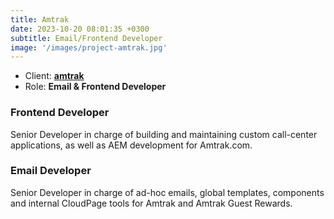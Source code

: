 ```yaml
---
title: Amtrak
date: 2023-10-20 08:01:35 +0300
subtitle: Email/Frontend Developer
image: '/images/project-amtrak.jpg'
---
```


<!-- -->

<ul class="list-inline item-details">
    <li>Client:
        <strong><a href="https://www.amtrak.com/">amtrak</a>
        </strong>
    </li>
    <li>Role:
        <strong>Email & Frontend Developer</strong>
    </li>
</ul>

<h3>Frontend Developer</h3>
Senior Developer in charge of building and maintaining custom call-center applications, as well as AEM development for Amtrak.com.

<h3>Email Developer</h3>
Senior Developer in charge of ad-hoc emails, global templates, components and internal CloudPage tools for Amtrak and Amtrak Guest Rewards.